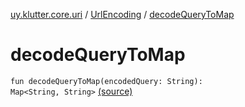 [uy.klutter.core.uri](../index.md) / [UrlEncoding](index.md) / [decodeQueryToMap](.)


# decodeQueryToMap
<code>fun decodeQueryToMap(encodedQuery: String): Map<String, String></code> [(source)](https://github.com/kohesive/klutter/blob/master/core-jdk6/src/main/kotlin/uy/klutter/core/uri/UrlEncoding.kt#L455)<br/>

